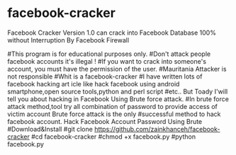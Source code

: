# facebook-cracker
Facebook Cracker Version 1.0 can crack into Facebook Database 100% without Interruption By Facebook Firewall


#This program is for educational purposes only.
#Don't attack people facebook accounts it's illegal !
#If you want to crack into someone's account, you must have the permission of the user.
#Mauritania Attacker is not responsible
#Whit is a facebook-cracker
#I have written lots of facebook hacking art icle like hack facebook using android smartphone,open source tools,python and perl script #etc.. But Toady I'will tell you about hacking in Facebook Using Brute force attack.
#In brute force attack method,tool try all combination of password to provide access of victim account Brute force attack is the only #successful method to hack facebook account. Hack Facebook Account Password Using Brute
#Download&Install
#git clone https://github.com/zainkhanceh/facebook-cracker
#cd facebook-cracker
#chmod +x facebook.py
#python facebook.py

